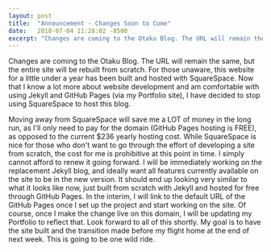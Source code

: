 ```yaml
---
layout: post
title:  "Announcement - Changes Soon to Come"
date:   2018-07-04 11:28:02 -0500
excerpt: "Changes are coming to the Otaku Blog. The URL will remain the same, but the entire site will be rebuilt from scratch. For those unaware, this website for a little under a year has been built and hosted with SquareSpace. Now that I know a lot more about website development and am comfortable with using Jekyll and GitHub Pages (via my Portfolio site), I have decided to stop using SquareSpace to host this blog."
---
```

<p>Changes are coming to the Otaku Blog. The URL will remain the same, but the entire site will be rebuilt from scratch. For those unaware, this website for a little under a year has been built and hosted with SquareSpace. Now that I know a lot more about website development and am comfortable with using Jekyll and GitHub Pages (via my Portfolio site), I have decided to stop using SquareSpace to host this blog.</p><p>Moving away from SquareSpace will save me a LOT of money in the long run, as I'll only need to pay for the domain (GitHub Pages hosting is FREE), as opposed to the current $236 yearly hosting cost. While SquareSpace is nice for those who don't want to go through the effort of developing a site from scratch, the cost for me is prohibitive at this point in time. I simply cannot afford to renew it going forward. I will be immediately working on the replacement Jekyll blog, and ideally want all features currently available on the site to be in the new version. It should end up looking very similar to what it looks like now, just built from scratch with Jekyll and hosted for free through GitHub Pages. In the interim, I will link to the default URL of the GitHub Pages once I set up the project and start working on the site. Of course, once I make the change live on this domain, I will be updating my Portfolio to reflect that. Look forward to all of this shortly. My goal is to have the site built and the transition made before my flight home at the end of next week. This is going to be one wild ride.</p>